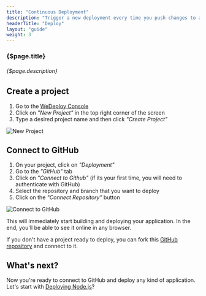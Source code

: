 ```yaml
---
title: "Continuous Deployment"
description: "Trigger a new deployment every time you push changes to a designated branch of your GitHub repository."
headerTitle: "Deploy"
layout: "guide"
weight: 3
---
```


### {$page.title}

###### {$page.description}

<article id="1">

## Create a project

1. Go to the [WeDeploy Console](https://console.wedeploy.com)
2. Click on *"New Project"* in the top right corner of the screen
3. Type a desired project name and then click *"Create Project"*

![New Project](/images/docs/deploy/new-project.png)

</article>

<article id="2">

## Connect to GitHub

1. On your project, click on *"Deployment"*
2. Go to the *"GitHub"* tab
3. Click on *"Connect to Github"* (if its your first time, you will need to authenticate with GitHub)
4. Select the repository and branch that you want to deploy
5. Click on the *"Connect Repository"* button

![Connect to GitHub](/images/docs/deploy/connect-to-github.png)

This will immediately start building and deploying your application. In the end, you'll be able to see it online in any browser.

<aside>

If you don't have a project ready to deploy, you can fork this [GitHub repository](https://github.com/wedeploy/boilerplate-hosting) and connect to it.

</aside>

</article>

## What's next?

Now you're ready to connect to GitHub and deploy any kind of application. Let's start with [Deploying Node.js](/docs/deploy/deploying-nodejs/)?
